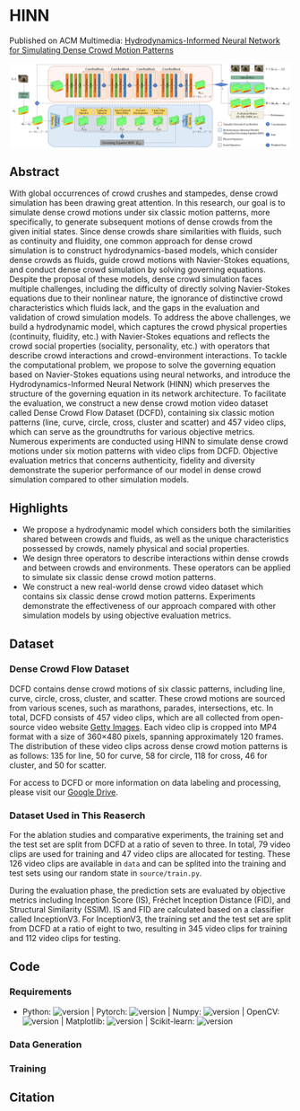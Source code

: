 # HINN
Published on ACM Multimedia: [Hydrodynamics-Informed Neural Network for Simulating Dense Crowd Motion Patterns](https://doi.org/10.1145/3664647.3681277)

<p align="center"><img src="HINN.png" alt="hinn" align="center" width="800px"></p>

## Abstract
With global occurrences of crowd crushes and stampedes, dense crowd simulation has been drawing great attention. In this research, our goal is to simulate dense crowd motions under six classic motion patterns, more specifically, to generate subsequent motions of dense crowds from the given initial states. Since dense crowds share similarities with fluids, such as continuity and fluidity, one common approach for dense crowd simulation is to construct hydrodynamics-based models, which consider dense crowds as fluids, guide crowd motions with Navier-Stokes equations, and conduct dense crowd simulation by solving governing equations. Despite the proposal of these models, dense crowd simulation faces multiple challenges, including the difficulty of directly solving Navier-Stokes equations due to their nonlinear nature, the ignorance of distinctive crowd characteristics which fluids lack, and the gaps in the evaluation and validation of crowd simulation models. To address the above challenges, we build a hydrodynamic model, which captures the crowd physical properties (continuity, fluidity, etc.) with Navier-Stokes equations and reflects the crowd social properties (sociality, personality, etc.) with operators that describe crowd interactions and crowd-environment interactions. To tackle the computational problem, we propose to solve the governing equation based on Navier-Stokes equations using neural networks, and introduce the Hydrodynamics-Informed Neural Network (HINN) which preserves the structure of the governing equation in its network architecture. To facilitate the evaluation, we construct a new dense crowd motion video dataset called Dense Crowd Flow Dataset (DCFD), containing six classic motion patterns (line, curve, circle, cross, cluster and scatter) and 457 video clips, which can serve as the groundtruths for various objective metrics. Numerous experiments are conducted using HINN to simulate dense crowd motions under six motion patterns with video clips from DCFD. Objective evaluation metrics that concerns authenticity, fidelity and diversity demonstrate the superior performance of our model in dense crowd simulation compared to other simulation models.

## Highlights
- We propose a hydrodynamic model which considers both the similarities shared between crowds and fluids, as well as the unique characteristics possessed by crowds, namely physical and social properties.
- We design three operators to describe interactions within dense crowds and between crowds and environments. These operators can be applied to simulate six classic dense crowd motion patterns.
- We construct a new real-world dense crowd video dataset which contains six classic dense crowd motion patterns. Experiments demonstrate the effectiveness of our approach compared with other simulation models by using objective evaluation metrics.

## Dataset
### Dense Crowd Flow Dataset
DCFD contains dense crowd motions of six classic patterns, including line, curve, circle, cross, cluster, and scatter. These crowd motions are sourced from various scenes, such as marathons, parades, intersections, etc. In total, DCFD consists of 457 video clips, which are all collected from open-source video website [Getty Images](https://www.gettyimages.com). Each video clip is cropped into MP4 format with a size of 360×480 pixels, spanning approximately 120 frames. The distribution of these video clips across dense crowd motion patterns is as follows: 135 for line, 50 for curve, 58 for circle, 118 for cross, 46 for cluster, and 50 for scatter.

For access to DCFD or more information on data labeling and processing, please visit our [Google Drive](https://drive.google.com/drive/folders/1q45sp7NWvOqLmyKFxNVZqLN5FT7YG7wo?usp=drive_link).

### Dataset Used in This Reaserch
For the ablation studies and comparative experiments, the training set and the test set are split from DCFD at a ratio of seven to three. In total, 79 video clips are used for training and 47 video clips are allocated for testing. These 126 video clips are available in `data` and can be splited into the training and test sets using our random state in `source/train.py`.

During the evaluation phase, the prediction sets are evaluated by objective metrics including Inception Score (IS), Fréchet Inception Distance (FID), and Structural Similarity (SSIM). IS and FID are calculated based on a classifier called InceptionV3. For InceptionV3, the training set and the test set are split from DCFD at a ratio of eight to two, resulting in 345 video clips for training and 112 video clips for testing.

## Code
### Requirements
- Python: ![version](https://img.shields.io/badge/version-3.7.16-blue)  |  Pytorch: ![version](https://img.shields.io/badge/version-1.13.1-blue)  |  Numpy: ![version](https://img.shields.io/badge/version-1.21.5-blue)  |  OpenCV: ![version](https://img.shields.io/badge/version-4.8.1-blue)  |  Matplotlib: ![version](https://img.shields.io/badge/version-3.5.3-blue)  |  Scikit-learn: ![version](https://img.shields.io/badge/version-1.0.2-blue)

### Data Generation

### Training

## Citation

